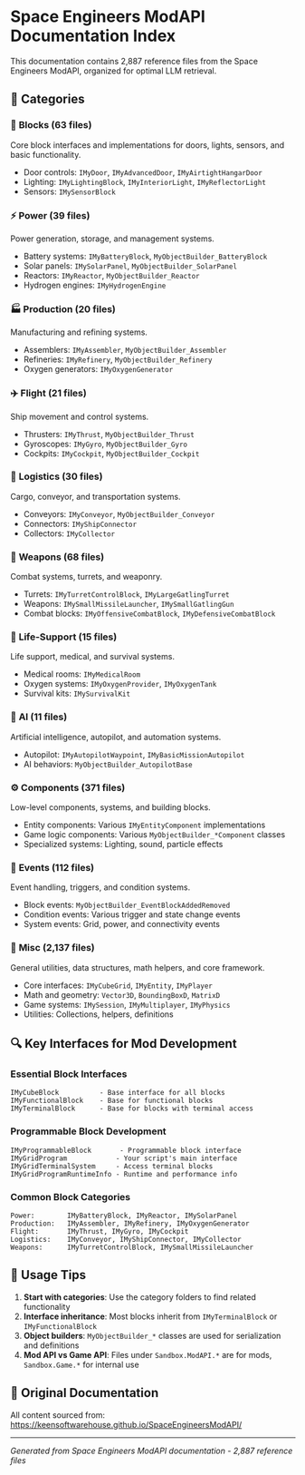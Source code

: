 # Space Engineers ModAPI Documentation Index

This documentation contains 2,887 reference files from the Space Engineers ModAPI, organized for optimal LLM retrieval.

## 📁 Categories

### 🔧 **Blocks** (63 files)
Core block interfaces and implementations for doors, lights, sensors, and basic functionality.
- Door controls: `IMyDoor`, `IMyAdvancedDoor`, `IMyAirtightHangarDoor`
- Lighting: `IMyLightingBlock`, `IMyInteriorLight`, `IMyReflectorLight`
- Sensors: `IMySensorBlock`

### ⚡ **Power** (39 files)
Power generation, storage, and management systems.
- Battery systems: `IMyBatteryBlock`, `MyObjectBuilder_BatteryBlock`
- Solar panels: `IMySolarPanel`, `MyObjectBuilder_SolarPanel`
- Reactors: `IMyReactor`, `MyObjectBuilder_Reactor`
- Hydrogen engines: `IMyHydrogenEngine`

### 🏭 **Production** (20 files)
Manufacturing and refining systems.
- Assemblers: `IMyAssembler`, `MyObjectBuilder_Assembler`
- Refineries: `IMyRefinery`, `MyObjectBuilder_Refinery`
- Oxygen generators: `IMyOxygenGenerator`

### ✈️ **Flight** (21 files)
Ship movement and control systems.
- Thrusters: `IMyThrust`, `MyObjectBuilder_Thrust`
- Gyroscopes: `IMyGyro`, `MyObjectBuilder_Gyro`
- Cockpits: `IMyCockpit`, `MyObjectBuilder_Cockpit`

### 🚛 **Logistics** (30 files)
Cargo, conveyor, and transportation systems.
- Conveyors: `IMyConveyor`, `MyObjectBuilder_Conveyor`
- Connectors: `IMyShipConnector`
- Collectors: `IMyCollector`

### 🔫 **Weapons** (68 files)
Combat systems, turrets, and weaponry.
- Turrets: `IMyTurretControlBlock`, `IMyLargeGatlingTurret`
- Weapons: `IMySmallMissileLauncher`, `IMySmallGatlingGun`
- Combat blocks: `IMyOffensiveCombatBlock`, `IMyDefensiveCombatBlock`

### 🧬 **Life-Support** (15 files)
Life support, medical, and survival systems.
- Medical rooms: `IMyMedicalRoom`
- Oxygen systems: `IMyOxygenProvider`, `IMyOxygenTank`
- Survival kits: `IMySurvivalKit`

### 🤖 **AI** (11 files)
Artificial intelligence, autopilot, and automation systems.
- Autopilot: `IMyAutopilotWaypoint`, `IMyBasicMissionAutopilot`
- AI behaviors: `MyObjectBuilder_AutopilotBase`

### ⚙️ **Components** (371 files)
Low-level components, systems, and building blocks.
- Entity components: Various `IMyEntityComponent` implementations
- Game logic components: Various `MyObjectBuilder_*Component` classes
- Specialized systems: Lighting, sound, particle effects

### 📡 **Events** (112 files)
Event handling, triggers, and condition systems.
- Block events: `MyObjectBuilder_EventBlockAddedRemoved`
- Condition events: Various trigger and state change events
- System events: Grid, power, and connectivity events

### 🔧 **Misc** (2,137 files)
General utilities, data structures, math helpers, and core framework.
- Core interfaces: `IMyCubeGrid`, `IMyEntity`, `IMyPlayer`
- Math and geometry: `Vector3D`, `BoundingBoxD`, `MatrixD`
- Game systems: `IMySession`, `IMyMultiplayer`, `IMyPhysics`
- Utilities: Collections, helpers, definitions

## 🔍 Key Interfaces for Mod Development

### Essential Block Interfaces
```
IMyCubeBlock          - Base interface for all blocks
IMyFunctionalBlock    - Base for functional blocks
IMyTerminalBlock      - Base for blocks with terminal access
```

### Programmable Block Development
```
IMyProgrammableBlock       - Programmable block interface
IMyGridProgram            - Your script's main interface
IMyGridTerminalSystem     - Access terminal blocks
IMyGridProgramRuntimeInfo - Runtime and performance info
```

### Common Block Categories
```
Power:        IMyBatteryBlock, IMyReactor, IMySolarPanel
Production:   IMyAssembler, IMyRefinery, IMyOxygenGenerator
Flight:       IMyThrust, IMyGyro, IMyCockpit
Logistics:    IMyConveyor, IMyShipConnector, IMyCollector
Weapons:      IMyTurretControlBlock, IMySmallMissileLauncher
```

## 📖 Usage Tips

1. **Start with categories**: Use the category folders to find related functionality
2. **Interface inheritance**: Most blocks inherit from `IMyTerminalBlock` or `IMyFunctionalBlock`
3. **Object builders**: `MyObjectBuilder_*` classes are used for serialization and definitions
4. **Mod API vs Game API**: Files under `Sandbox.ModAPI.*` are for mods, `Sandbox.Game.*` for internal use

## 🔗 Original Documentation
All content sourced from: https://keensoftwarehouse.github.io/SpaceEngineersModAPI/

---
*Generated from Space Engineers ModAPI documentation - 2,887 reference files*
